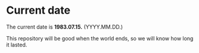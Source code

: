 # Current date

The current date is **1983.07.15.** (YYYY.MM.DD.)

This repository will be good when the world ends, so we will know how long it lasted.